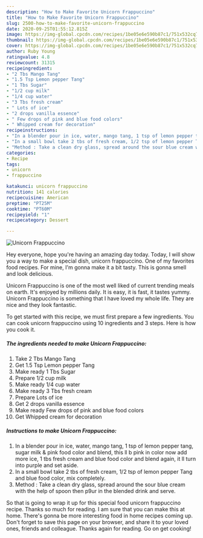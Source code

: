 ```yaml
---
description: "How to Make Favorite Unicorn Frappuccino"
title: "How to Make Favorite Unicorn Frappuccino"
slug: 2500-how-to-make-favorite-unicorn-frappuccino
date: 2020-09-25T01:55:12.815Z
image: https://img-global.cpcdn.com/recipes/1be05e6e590b87c1/751x532cq70/unicorn-frappuccino-recipe-main-photo.jpg
thumbnail: https://img-global.cpcdn.com/recipes/1be05e6e590b87c1/751x532cq70/unicorn-frappuccino-recipe-main-photo.jpg
cover: https://img-global.cpcdn.com/recipes/1be05e6e590b87c1/751x532cq70/unicorn-frappuccino-recipe-main-photo.jpg
author: Ruby Young
ratingvalue: 4.8
reviewcount: 31315
recipeingredient:
- "2 Tbs Mango Tang"
- "1.5 Tsp Lemon pepper Tang"
- "1 Tbs Sugar"
- "1/2 cup milk"
- "1/4 cup water"
- "3 Tbs fresh cream"
- " Lots of ice"
- "2 drops vanilla essence"
- " Few drops of pink and blue food colors"
- " Whipped cream for decoration"
recipeinstructions:
- "In a blender pour in ice, water, mango tang, 1 tsp of lemon pepper tang, sugar milk &amp; pink food color and blend, this ll b pink in color now add more ice, 1 tbs fresh cream and blue food color and blend again, it ll turn into purple and set aside."
- "In a small bowl take 2 tbs of fresh cream, 1/2 tsp of lemon pepper Tang and blue food color, mix completely."
- "Method : Take a clean dry glass, spread around the sour blue cream with the help of spoon then p9ur in the blended drink and serve."
categories:
- Recipe
tags:
- unicorn
- frappuccino

katakunci: unicorn frappuccino 
nutrition: 141 calories
recipecuisine: American
preptime: "PT25M"
cooktime: "PT60M"
recipeyield: "1"
recipecategory: Dessert

---
```



![Unicorn Frappuccino](https://img-global.cpcdn.com/recipes/1be05e6e590b87c1/751x532cq70/unicorn-frappuccino-recipe-main-photo.jpg)

Hey everyone, hope you're having an amazing day today. Today, I will show you a way to make a special dish, unicorn frappuccino. One of my favorites food recipes. For mine, I'm gonna make it a bit tasty. This is gonna smell and look delicious.

Unicorn Frappuccino is one of the most well liked of current trending meals on earth. It's enjoyed by millions daily. It is easy, it is fast, it tastes yummy. Unicorn Frappuccino is something that I have loved my whole life. They are nice and they look fantastic.




To get started with this recipe, we must first prepare a few ingredients. You can cook unicorn frappuccino using 10 ingredients and 3 steps. Here is how you cook it.

<!--inarticleads1-->

##### The ingredients needed to make Unicorn Frappuccino:

1. Take 2 Tbs Mango Tang
1. Get 1.5 Tsp Lemon pepper Tang
1. Make ready 1 Tbs Sugar
1. Prepare 1/2 cup milk
1. Make ready 1/4 cup water
1. Make ready 3 Tbs fresh cream
1. Prepare  Lots of ice
1. Get 2 drops vanilla essence
1. Make ready  Few drops of pink and blue food colors
1. Get  Whipped cream for decoration




<!--inarticleads2-->

##### Instructions to make Unicorn Frappuccino:

1. In a blender pour in ice, water, mango tang, 1 tsp of lemon pepper tang, sugar milk &amp; pink food color and blend, this ll b pink in color now add more ice, 1 tbs fresh cream and blue food color and blend again, it ll turn into purple and set aside.
1. In a small bowl take 2 tbs of fresh cream, 1/2 tsp of lemon pepper Tang and blue food color, mix completely.
1. Method : Take a clean dry glass, spread around the sour blue cream with the help of spoon then p9ur in the blended drink and serve.




So that is going to wrap it up for this special food unicorn frappuccino recipe. Thanks so much for reading. I am sure that you can make this at home. There's gonna be more interesting food in home recipes coming up. Don't forget to save this page on your browser, and share it to your loved ones, friends and colleague. Thanks again for reading. Go on get cooking!
